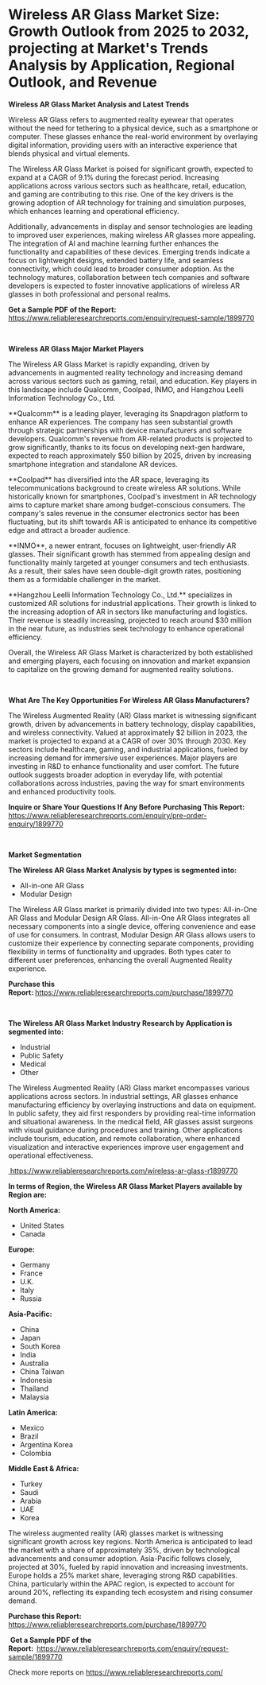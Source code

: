 <p><h1>Wireless AR Glass Market Size: Growth Outlook from 2025 to 2032, projecting at Market's Trends Analysis by Application, Regional Outlook, and Revenue</h1></p><p><strong>Wireless AR Glass Market Analysis and Latest Trends</strong></p>
<p><p>Wireless AR Glass refers to augmented reality eyewear that operates without the need for tethering to a physical device, such as a smartphone or computer. These glasses enhance the real-world environment by overlaying digital information, providing users with an interactive experience that blends physical and virtual elements.</p><p>The Wireless AR Glass Market is poised for significant growth, expected to expand at a CAGR of 9.1% during the forecast period. Increasing applications across various sectors such as healthcare, retail, education, and gaming are contributing to this rise. One of the key drivers is the growing adoption of AR technology for training and simulation purposes, which enhances learning and operational efficiency. </p><p>Additionally, advancements in display and sensor technologies are leading to improved user experiences, making wireless AR glasses more appealing. The integration of AI and machine learning further enhances the functionality and capabilities of these devices. Emerging trends indicate a focus on lightweight designs, extended battery life, and seamless connectivity, which could lead to broader consumer adoption. As the technology matures, collaboration between tech companies and software developers is expected to foster innovative applications of wireless AR glasses in both professional and personal realms.</p></p>
<p><strong>Get a Sample PDF of the Report:&nbsp;</strong> <a href="https://www.reliableresearchreports.com/enquiry/request-sample/1899770?utm_campaign=2030&utm_medium=2&utm_source=Github&utm_content=ia&utm_term=10022025&utm_id=wireless-ar-glass">https://www.reliableresearchreports.com/enquiry/request-sample/1899770</a></p>
<p>&nbsp;</p>
<p><strong>Wireless AR Glass Major Market Players</strong></p>
<p><p>The Wireless AR Glass Market is rapidly expanding, driven by advancements in augmented reality technology and increasing demand across various sectors such as gaming, retail, and education. Key players in this landscape include Qualcomm, Coolpad, INMO, and Hangzhou Leelli Information Technology Co., Ltd.</p><p>**Qualcomm** is a leading player, leveraging its Snapdragon platform to enhance AR experiences. The company has seen substantial growth through strategic partnerships with device manufacturers and software developers. Qualcomm's revenue from AR-related products is projected to grow significantly, thanks to its focus on developing next-gen hardware, expected to reach approximately $50 billion by 2025, driven by increasing smartphone integration and standalone AR devices.</p><p>**Coolpad** has diversified into the AR space, leveraging its telecommunications background to create wireless AR solutions. While historically known for smartphones, Coolpad's investment in AR technology aims to capture market share among budget-conscious consumers. The company's sales revenue in the consumer electronics sector has been fluctuating, but its shift towards AR is anticipated to enhance its competitive edge and attract a broader audience.</p><p>**INMO**, a newer entrant, focuses on lightweight, user-friendly AR glasses. Their significant growth has stemmed from appealing design and functionality mainly targeted at younger consumers and tech enthusiasts. As a result, their sales have seen double-digit growth rates, positioning them as a formidable challenger in the market.</p><p>**Hangzhou Leelli Information Technology Co., Ltd.** specializes in customized AR solutions for industrial applications. Their growth is linked to the increasing adoption of AR in sectors like manufacturing and logistics. Their revenue is steadily increasing, projected to reach around $30 million in the near future, as industries seek technology to enhance operational efficiency.</p><p>Overall, the Wireless AR Glass Market is characterized by both established and emerging players, each focusing on innovation and market expansion to capitalize on the growing demand for augmented reality solutions.</p></p>
<p>&nbsp;</p>
<p><strong>What Are The Key Opportunities For Wireless AR Glass Manufacturers?</strong></p>
<p><p>The Wireless Augmented Reality (AR) Glass market is witnessing significant growth, driven by advancements in battery technology, display capabilities, and wireless connectivity. Valued at approximately $2 billion in 2023, the market is projected to expand at a CAGR of over 30% through 2030. Key sectors include healthcare, gaming, and industrial applications, fueled by increasing demand for immersive user experiences. Major players are investing in R&D to enhance functionality and user comfort. The future outlook suggests broader adoption in everyday life, with potential collaborations across industries, paving the way for smart environments and enhanced productivity tools.</p></p>
<p><strong>Inquire or Share Your Questions If Any Before Purchasing This Report:</strong> <a href="https://www.reliableresearchreports.com/enquiry/pre-order-enquiry/1899770?utm_campaign=2030&utm_medium=2&utm_source=Github&utm_content=ia&utm_term=10022025&utm_id=wireless-ar-glass">https://www.reliableresearchreports.com/enquiry/pre-order-enquiry/1899770</a></p>
<p>&nbsp;</p>
<p><strong>Market Segmentation</strong></p>
<p><strong>The Wireless AR Glass Market Analysis by types is segmented into:</strong></p>
<p><ul><li>All-in-one AR Glass</li><li>Modular Design</li></ul></p>
<p><p>The Wireless AR Glass market is primarily divided into two types: All-in-One AR Glass and Modular Design AR Glass. All-in-One AR Glass integrates all necessary components into a single device, offering convenience and ease of use for consumers. In contrast, Modular Design AR Glass allows users to customize their experience by connecting separate components, providing flexibility in terms of functionality and upgrades. Both types cater to different user preferences, enhancing the overall Augmented Reality experience.</p></p>
<p><strong>Purchase this Report:&nbsp;</strong><a href="https://www.reliableresearchreports.com/purchase/1899770?utm_campaign=2030&utm_medium=2&utm_source=Github&utm_content=ia&utm_term=10022025&utm_id=wireless-ar-glass">https://www.reliableresearchreports.com/purchase/1899770</a></p>
<p>&nbsp;</p>
<p><strong>The Wireless AR Glass Market Industry Research by Application is segmented into:</strong></p>
<p><ul><li>Industrial</li><li>Public Safety</li><li>Medical</li><li>Other</li></ul></p>
<p><p>The Wireless Augmented Reality (AR) Glass market encompasses various applications across sectors. In industrial settings, AR glasses enhance manufacturing efficiency by overlaying instructions and data on equipment. In public safety, they aid first responders by providing real-time information and situational awareness. In the medical field, AR glasses assist surgeons with visual guidance during procedures and training. Other applications include tourism, education, and remote collaboration, where enhanced visualization and interactive experiences improve user engagement and operational effectiveness.</p></p>
<p><a href="https://www.reliableresearchreports.com/wireless-ar-glass-r1899770?utm_campaign=2030&utm_medium=2&utm_source=Github&utm_content=ia&utm_term=10022025&utm_id=wireless-ar-glass">&nbsp;https://www.reliableresearchreports.com/wireless-ar-glass-r1899770</a></p>
<p><strong>In terms of Region, the Wireless AR Glass Market Players available by Region are:</strong></p>
<p>
    <p> <strong> North America: </strong>
        <ul>
            <li>United States</li>
            <li>Canada</li>
        </ul>
        </p> 
    <p> <strong> Europe: </strong>
        <ul>
            <li>Germany</li>
            <li>France</li>
            <li>U.K.</li>
            <li>Italy</li>
            <li>Russia</li>
        </ul>
        </p> 
    <p> <strong> Asia-Pacific: </strong>
        <ul>
            <li>China</li>
            <li>Japan</li>
            <li>South Korea</li>
            <li>India</li>
            <li>Australia</li>
            <li>China Taiwan</li>
            <li>Indonesia</li>
            <li>Thailand</li>
            <li>Malaysia</li>
        </ul>
        </p> 
    <p> <strong> Latin America: </strong>
        <ul>
            <li>Mexico</li>
            <li>Brazil</li>
            <li>Argentina Korea</li>
            <li>Colombia</li>
        </ul>
        </p> 
    <p> <strong> Middle East & Africa: </strong>
        <ul>
            <li>Turkey</li>
            <li>Saudi</li>
            <li>Arabia</li>
            <li>UAE</li>
            <li>Korea</li>
        </ul>
    </p>
    </p>
<p><p>The wireless augmented reality (AR) glasses market is witnessing significant growth across key regions. North America is anticipated to lead the market with a share of approximately 35%, driven by technological advancements and consumer adoption. Asia-Pacific follows closely, projected at 30%, fueled by rapid innovation and increasing investments. Europe holds a 25% market share, leveraging strong R&D capabilities. China, particularly within the APAC region, is expected to account for around 20%, reflecting its expanding tech ecosystem and rising consumer demand.</p></p>
<p><strong>Purchase this Report: </strong><a href="https://www.reliableresearchreports.com/purchase/1899770?utm_campaign=2030&utm_medium=2&utm_source=Github&utm_content=ia&utm_term=10022025&utm_id=wireless-ar-glass">https://www.reliableresearchreports.com/purchase/1899770</a></p>
<p>&nbsp;<strong>Get a Sample PDF of the Report:&nbsp;&nbsp;</strong><a href="https://www.reliableresearchreports.com/enquiry/request-sample/1899770?utm_campaign=2030&utm_medium=2&utm_source=Github&utm_content=ia&utm_term=10022025&utm_id=wireless-ar-glass">https://www.reliableresearchreports.com/enquiry/request-sample/1899770</a></p>
<p><strong></strong></p>
<p>Check more reports on <a href="https://www.reliableresearchreports.com/?utm_campaign=2030&utm_medium=2&utm_source=Github&utm_content=ia&utm_term=10022025&utm_id=wireless-ar-glass">https://www.reliableresearchreports.com/</a></p>